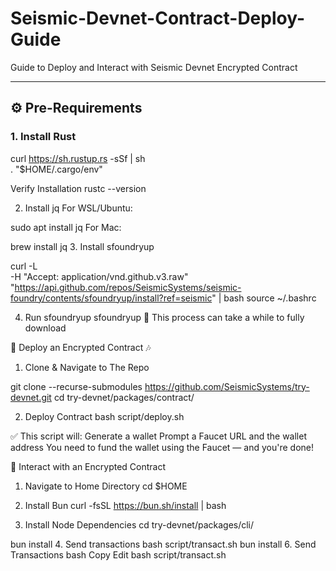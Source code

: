 # Seismic-Devnet-Contract-Deploy-Guide

Guide to Deploy and Interact with Seismic Devnet Encrypted Contract

---

## ⚙️ Pre-Requirements

### 1. Install Rust

curl https://sh.rustup.rs -sSf | sh  
. "$HOME/.cargo/env"

Verify Installation
rustc --version

2. Install jq
For WSL/Ubuntu:

sudo apt install jq
For Mac:

brew install jq
3. Install sfoundryup

curl -L \
     -H "Accept: application/vnd.github.v3.raw" \
     "https://api.github.com/repos/SeismicSystems/seismic-foundry/contents/sfoundryup/install?ref=seismic" | bash
source ~/.bashrc

4. Run sfoundryup
sfoundryup
🔺 This process can take a while to fully download

🚀 Deploy an Encrypted Contract 🎶
1. Clone & Navigate to The Repo

git clone --recurse-submodules https://github.com/SeismicSystems/try-devnet.git
cd try-devnet/packages/contract/

2. Deploy Contract
bash script/deploy.sh

✅ This script will:
Generate a wallet
Prompt a Faucet URL and the wallet address
You need to fund the wallet using the Faucet — and you're done!

🤖 Interact with an Encrypted Contract
1. Navigate to Home Directory
cd $HOME

2. Install Bun
curl -fsSL https://bun.sh/install | bash

3. Install Node Dependencies
cd try-devnet/packages/cli/

bun install
4. Send transactions
bash script/transact.sh
bun install
6. Send Transactions
bash
Copy
Edit
bash script/transact.sh
